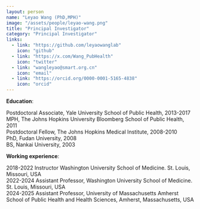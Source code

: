 ```yaml
---
layout: person
name: "Leyao Wang (PhD,MPH)"
image: "/assets/people/leyao-wang.png"
title: "Principal Investigator"
category: "Principal Investigator"
links:
  - link: "https://github.com/leyaowanglab"
    icon: "github"
  - link: "https://x.com/Wang_PubHealth"
    icon: "twitter"
  - link: "wangleyao@smart.org.cn"
    icon: "email"
  - link: "https://orcid.org/0000-0001-5165-4838"
    icon: "orcid"
---
```



**Education**:  

Postdoctoral Associate, Yale University School of Public Health, 2013-2017  
MPH, The Johns Hopkins University Bloomberg School of Public Health, 2011  
Postdoctoral Fellow, The Johns Hopkins Medical Institute, 2008-2010  
PhD, Fudan University, 2008  
BS, Nankai University, 2003  

**Working experience**:  

2018-2022 Instructor Washington University School of Medicine. St. Louis, Missouri, USA  
2022-2024 Assistant Professor, Washington University School of Medicine. St. Louis, Missouri, USA  
2024-2025 Assistant Professor, University of Massachusetts Amherst School of Public Health and Health Sciences, Amherst, Massachusetts, USA  